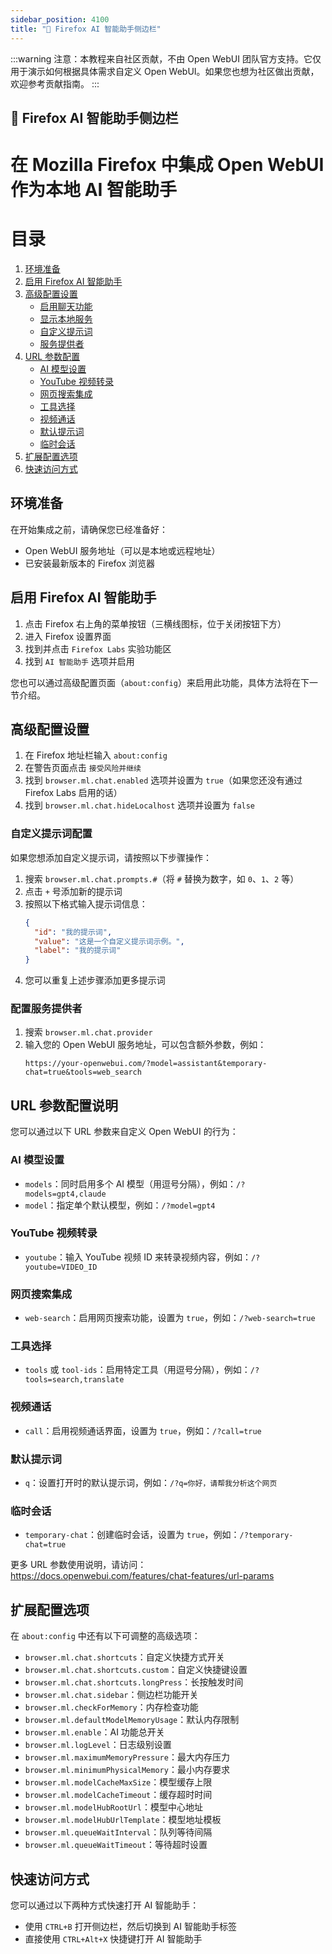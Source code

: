 ```yaml
---
sidebar_position: 4100
title: "🦊 Firefox AI 智能助手侧边栏"
---
```


:::warning
注意：本教程来自社区贡献，不由 Open WebUI 团队官方支持。它仅用于演示如何根据具体需求自定义 Open WebUI。如果您也想为社区做出贡献，欢迎参考贡献指南。
:::

## 🦊 Firefox AI 智能助手侧边栏

# 在 Mozilla Firefox 中集成 Open WebUI 作为本地 AI 智能助手

目录
=================
1. [环境准备](#prerequisites)
2. [启用 Firefox AI 智能助手](#enabling-ai-chatbot-in-firefox)
3. [高级配置设置](#configuring-aboutconfig-settings)
    * [启用聊天功能](#browsermlchatenabled)
    * [显示本地服务](#browsermlchathidelocalhost)
    * [自定义提示词](#browsermlchatsprompts)
    * [服务提供者](#browsermlchatprovider)
4. [URL 参数配置](#url-parameters-for-open-webui)
    * [AI 模型设置](#models-and-model-selection)
    * [YouTube 视频转录](#youtube-transcription)
    * [网页搜索集成](#web-search)
    * [工具选择](#tool-selection)
    * [视频通话](#call-overlay)
    * [默认提示词](#initial-query-prompt)
    * [临时会话](#temporary-chat-sessions)
5. [扩展配置选项](#additional-aboutconfig-settings)
6. [快速访问方式](#accessing-the-ai-chatbot-sidebar)

## 环境准备

在开始集成之前，请确保您已经准备好：

* Open WebUI 服务地址（可以是本地或远程地址）
* 已安装最新版本的 Firefox 浏览器

## 启用 Firefox AI 智能助手

1. 点击 Firefox 右上角的菜单按钮（三横线图标，位于关闭按钮下方）
2. 进入 Firefox 设置界面
3. 找到并点击 `Firefox Labs` 实验功能区
4. 找到 `AI 智能助手` 选项并启用

您也可以通过高级配置页面（`about:config`）来启用此功能，具体方法将在下一节介绍。

## 高级配置设置

1. 在 Firefox 地址栏输入 `about:config`
2. 在警告页面点击 `接受风险并继续`
3. 找到 `browser.ml.chat.enabled` 选项并设置为 `true`（如果您还没有通过 Firefox Labs 启用的话）
4. 找到 `browser.ml.chat.hideLocalhost` 选项并设置为 `false`

### 自定义提示词配置

如果您想添加自定义提示词，请按照以下步骤操作：

1. 搜索 `browser.ml.chat.prompts.#`（将 `#` 替换为数字，如 `0`、`1`、`2` 等）
2. 点击 `+` 号添加新的提示词
3. 按照以下格式输入提示词信息：
   ```json
   {
     "id": "我的提示词",
     "value": "这是一个自定义提示词示例。",
     "label": "我的提示词"
   }
   ```
4. 您可以重复上述步骤添加更多提示词

### 配置服务提供者

1. 搜索 `browser.ml.chat.provider`
2. 输入您的 Open WebUI 服务地址，可以包含额外参数，例如：
   ```
   https://your-openwebui.com/?model=assistant&temporary-chat=true&tools=web_search
   ```

## URL 参数配置说明

您可以通过以下 URL 参数来自定义 Open WebUI 的行为：

### AI 模型设置

* `models`：同时启用多个 AI 模型（用逗号分隔），例如：`/?models=gpt4,claude`
* `model`：指定单个默认模型，例如：`/?model=gpt4`

### YouTube 视频转录

* `youtube`：输入 YouTube 视频 ID 来转录视频内容，例如：`/?youtube=VIDEO_ID`

### 网页搜索集成

* `web-search`：启用网页搜索功能，设置为 `true`，例如：`/?web-search=true`

### 工具选择

* `tools` 或 `tool-ids`：启用特定工具（用逗号分隔），例如：`/?tools=search,translate`

### 视频通话

* `call`：启用视频通话界面，设置为 `true`，例如：`/?call=true`

### 默认提示词

* `q`：设置打开时的默认提示词，例如：`/?q=你好，请帮我分析这个网页`

### 临时会话

* `temporary-chat`：创建临时会话，设置为 `true`，例如：`/?temporary-chat=true`

更多 URL 参数使用说明，请访问：https://docs.openwebui.com/features/chat-features/url-params

## 扩展配置选项

在 `about:config` 中还有以下可调整的高级选项：

* `browser.ml.chat.shortcuts`：自定义快捷方式开关
* `browser.ml.chat.shortcuts.custom`：自定义快捷键设置
* `browser.ml.chat.shortcuts.longPress`：长按触发时间
* `browser.ml.chat.sidebar`：侧边栏功能开关
* `browser.ml.checkForMemory`：内存检查功能
* `browser.ml.defaultModelMemoryUsage`：默认内存限制
* `browser.ml.enable`：AI 功能总开关
* `browser.ml.logLevel`：日志级别设置
* `browser.ml.maximumMemoryPressure`：最大内存压力
* `browser.ml.minimumPhysicalMemory`：最小内存要求
* `browser.ml.modelCacheMaxSize`：模型缓存上限
* `browser.ml.modelCacheTimeout`：缓存超时时间
* `browser.ml.modelHubRootUrl`：模型中心地址
* `browser.ml.modelHubUrlTemplate`：模型地址模板
* `browser.ml.queueWaitInterval`：队列等待间隔
* `browser.ml.queueWaitTimeout`：等待超时设置

## 快速访问方式

您可以通过以下两种方式快速打开 AI 智能助手：

* 使用 `CTRL+B` 打开侧边栏，然后切换到 AI 智能助手标签
* 直接使用 `CTRL+Alt+X` 快捷键打开 AI 智能助手